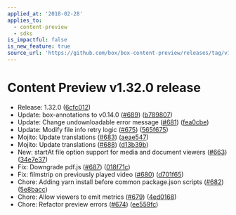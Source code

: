 ```yaml
---
applied_at: '2018-02-28'
applies_to:
  - content-preview
  - sdks
is_impactful: false
is_new_feature: true
source_url: 'https://github.com/box/box-content-preview/releases/tag/v1.32.0'
---
```


# Content Preview v1.32.0 release


* Release: 1.32.0 ([6cfc012](https://github.com/box/box-content-preview/commit[6cfc012](https://github.com/box/box-content-preview/commit/6cfc012)))
* Update: box-annotations to v0.14.0 ([#689](https://github.com/box/box-content-preview/pull/689)) ([b789807](https://github.com/box/box-content-preview/commit[b789807](https://github.com/box/box-content-preview/commit/b789807)))
* Update: Change undownloadable error message ([#681](https://github.com/box/box-content-preview/pull/681)) ([fea0cbe](https://github.com/box/box-content-preview/commit[fea0cbe](https://github.com/box/box-content-preview/commit/fea0cbe)))
* Update: Modify file info retry logic ([#675](https://github.com/box/box-content-preview/pull/675)) ([565f675](https://github.com/box/box-content-preview/commit[565f675](https://github.com/box/box-content-preview/commit/565f675)))
* Mojito: Update translations ([#683](https://github.com/box/box-content-preview/pull/683)) ([aeae547](https://github.com/box/box-content-preview/commit[aeae547](https://github.com/box/box-content-preview/commit/aeae547)))
* Mojito: Update translations ([#688](https://github.com/box/box-content-preview/pull/688)) ([d13b39b](https://github.com/box/box-content-preview/commit[d13b39b](https://github.com/box/box-content-preview/commit/d13b39b)))
* New: startAt file option support for media and document viewers ([#663](https://github.com/box/box-content-preview/pull/663)) ([34e7e37](https://github.com/box/box-content-preview/commit[34e7e37](https://github.com/box/box-content-preview/commit/34e7e37)))
* Fix: Downgrade pdf.js ([#687](https://github.com/box/box-content-preview/pull/687)) ([018f71c](https://github.com/box/box-content-preview/commit[018f71c](https://github.com/box/box-content-preview/commit/018f71c)))
* Fix: filmstrip on previously played video ([#680](https://github.com/box/box-content-preview/pull/680)) ([d701f65](https://github.com/box/box-content-preview/commit[d701f65](https://github.com/box/box-content-preview/commit/d701f65)))
* Chore: Adding yarn install before common package.json scripts ([#682](https://github.com/box/box-content-preview/pull/682)) ([5e8bacc](https://github.com/box/box-content-preview/commit[5e8bacc](https://github.com/box/box-content-preview/commit/5e8bacc)))
* Chore: Allow viewers to emit metrics ([#679](https://github.com/box/box-content-preview/pull/679)) ([4ed0168](https://github.com/box/box-content-preview/commit[4ed0168](https://github.com/box/box-content-preview/commit/4ed0168)))
* Chore: Refactor preview errors ([#674](https://github.com/box/box-content-preview/pull/674)) ([ee559fc](https://github.com/box/box-content-preview/commit[ee559fc](https://github.com/box/box-content-preview/commit/ee559fc)))



